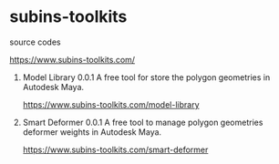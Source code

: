 # subins-toolkits
source codes


https://www.subins-toolkits.com/


1. Model Library 0.0.1 
      A free tool for store the polygon geometries in Autodesk Maya.
      
      https://www.subins-toolkits.com/model-library


2. Smart Deformer 0.0.1
	A free tool to manage polygon geometries deformer weights in Autodesk Maya.

	https://www.subins-toolkits.com/smart-deformer

    
